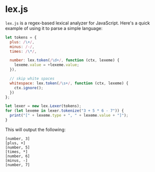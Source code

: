 # lex.js
`lex.js` is a regex-based lexical analyzer for JavaScript. Here's a quick example of using it to parse a simple language:

```javascript
let tokens = {
  plus: /\+/,
  minus: /-/,
  times: /\*/,

  number: lex.token(/\d+/, function (ctx, lexeme) {
    lexeme.value = +lexeme.value;
  }),

  // skip white spaces
  whitespace: lex.token(/\s+/, function (ctx, lexeme) {
    ctx.ignore();
  })
};

let lexer = new lex.Lexer(tokens);
for (let lexeme in lexer.tokenize("3 + 5 * 6 - 7")) {
  print("[" + lexeme.type + ", " + lexeme.value + "]");
}
```

This will output the following:

    [number, 3]
    [plus, +]
    [number, 5]
    [times, *]
    [number, 6]
    [minus, -]
    [number, 7]
